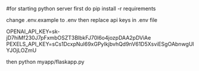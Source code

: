 #for starting python server 
first do pip install -r requirements


change .env.example to .env
then replace api keys in .env file


OPENAI_API_KEY=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
PEXELS_API_KEY=sCs1DcxpNul69xGPyIkjbvhQd9nV61D5XsviESgOAbnwgUlYJOjLOZmU


then python myapp/flaskapp.py
